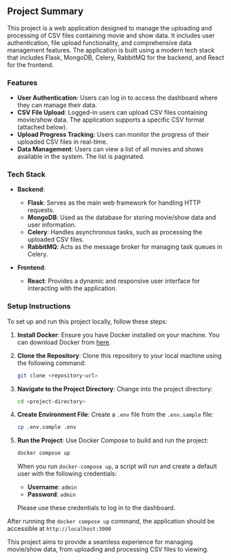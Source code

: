 ## Project Summary

This project is a web application designed to manage the uploading and processing of CSV files containing movie and show data. It includes user authentication, file upload functionality, and comprehensive data management features. The application is built using a modern tech stack that includes Flask, MongoDB, Celery, RabbitMQ for the backend, and React for the frontend.

### Features

- **User Authentication**: Users can log in to access the dashboard where they can manage their data.
- **CSV File Upload**: Logged-in users can upload CSV files containing movie/show data. The application supports a specific CSV format (attached below).
- **Upload Progress Tracking**: Users can monitor the progress of their uploaded CSV files in real-time.
- **Data Management**: Users can view a list of all movies and shows available in the system. The list is paginated.

### Tech Stack

- **Backend**:
  - **Flask**: Serves as the main web framework for handling HTTP requests.
  - **MongoDB**: Used as the database for storing movie/show data and user information.
  - **Celery**: Handles asynchronous tasks, such as processing the uploaded CSV files.
  - **RabbitMQ**: Acts as the message broker for managing task queues in Celery.
  
- **Frontend**:
  - **React**: Provides a dynamic and responsive user interface for interacting with the application.

### Setup Instructions

To set up and run this project locally, follow these steps:

1. **Install Docker**: Ensure you have Docker installed on your machine. You can download Docker from [here](https://www.docker.com/get-started).

2. **Clone the Repository**: Clone this repository to your local machine using the following command:
    ```sh
    git clone <repository-url>
    ```

3. **Navigate to the Project Directory**: Change into the project directory:
    ```sh
    cd <project-directory>
    ```
4. **Create Environment File**: Create a `.env` file from the `.env.sample` file:
    ```sh
    cp .env.sample .env
    ```

5. **Run the Project**: Use Docker Compose to build and run the project:
    ```sh
    docker compose up
    ```

   When you run `docker-compose up`, a script will run and create a default user with the following credentials:
   - **Username**: `admin`
   - **Password**: `admin`

   Please use these credentials to log in to the dashboard.

After running the `docker compose up` command, the application should be accessible at `http://localhost:3000`

This project aims to provide a seamless experience for managing movie/show data, from uploading and processing CSV files to viewing.

